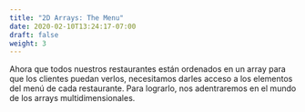 ```yaml
---
title: "2D Arrays: The Menu"
date: 2020-02-10T13:24:17-07:00
draft: false
weight: 3
---
```


Ahora que todos nuestros restaurantes están ordenados en un array para que los clientes puedan verlos, necesitamos darles acceso a los elementos del menú de cada restaurante. Para lograrlo, nos adentraremos en el mundo de los arrays multidimensionales.